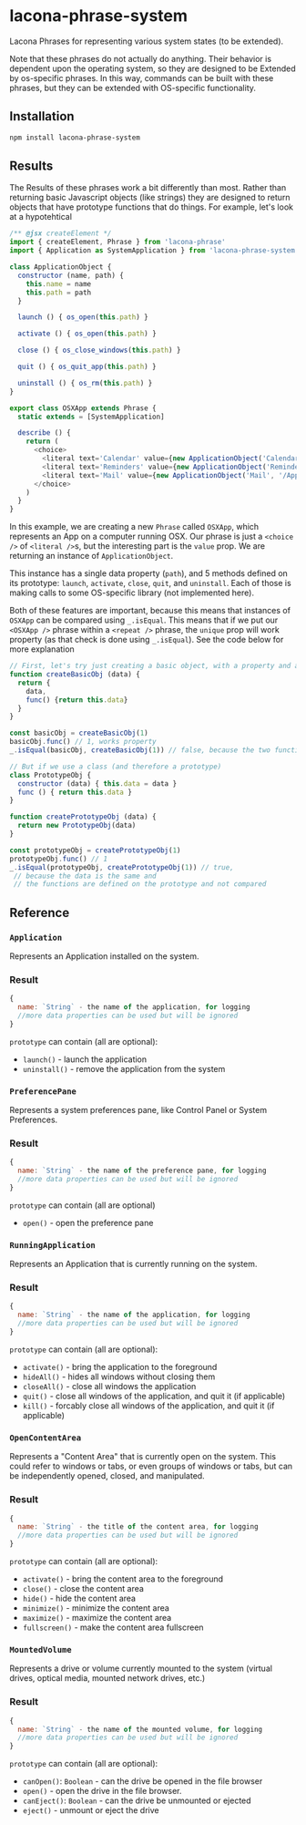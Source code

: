 # lacona-phrase-system

Lacona Phrases for representing various system states (to be extended).

Note that these phrases do not actually do anything. Their behavior is dependent upon the operating system, so they are designed to be Extended by os-specific phrases. In this way, commands can be built with these phrases, but they can be extended with OS-specific functionality.

## Installation

```sh
npm install lacona-phrase-system
```

## Results

The Results of these phrases work a bit differently than most. Rather than returning basic Javascript objects (like strings) they are designed to return objects that have prototype functions that do things. For example, let's look at a hypotehtical

```js
/** @jsx createElement */
import { createElement, Phrase } from 'lacona-phrase'
import { Application as SystemApplication } from 'lacona-phrase-system'

class ApplicationObject {
  constructor (name, path) {
    this.name = name
    this.path = path
  }

  launch () { os_open(this.path) }

  activate () { os_open(this.path) }

  close () { os_close_windows(this.path) }

  quit () { os_quit_app(this.path) }

  uninstall () { os_rm(this.path) }
}

export class OSXApp extends Phrase {
  static extends = [SystemApplication]

  describe () {
    return (
      <choice>
        <literal text='Calendar' value={new ApplicationObject('Calendar', '/Applications/Calendar.app')} />
        <literal text='Reminders' value={new ApplicationObject('Reminders', '/Applications/Reminders.app')} />
        <literal text='Mail' value={new ApplicationObject('Mail', '/Applications/Mail.app')} />
      </choice>
    )
  }
}
```

In this example, we are creating a new `Phrase` called `OSXApp`, which represents an App on a computer running OSX. Our phrase is just a `<choice />` of `<literal />`s, but the interesting part is the `value` prop. We are returning an instance of `ApplicationObject`.

This instance has a single data property (`path`), and 5 methods defined on its prototype: `launch`, `activate`, `close`, `quit`, and `uninstall`. Each of those is making calls to some OS-specific library (not implemented here).

Both of these features are important, because this means that instances of `OSXApp` can be compared using `_.isEqual`. This means that if we put our `<OSXApp />` phrase within a `<repeat />` phrase, the `unique` prop will work property (as that check is done using `_.isEqual`). See the code below for more explanation

```js
// First, let's try just creating a basic object, with a property and a function that references it
function createBasicObj (data) {
  return {
    data,
    func() {return this.data}
  }
}

const basicObj = createBasicObj(1)
basicObj.func() // 1, works property
_.isEqual(basicObj, createBasicObj(1)) // false, because the two functions are different objects

// But if we use a class (and therefore a prototype)
class PrototypeObj {
  constructor (data) { this.data = data }
  func () { return this.data }
}

function createPrototypeObj (data) {
  return new PrototypeObj(data)
}

const prototypeObj = createPrototypeObj(1)
prototypeObj.func() // 1
_.isEqual(prototypeObj, createPrototypeObj(1)) // true,
 // because the data is the same and
 // the functions are defined on the prototype and not compared
```

## Reference

### `Application`

Represents an Application installed on the system.

### Result

```js
{
  name: `String` - the name of the application, for logging
  //more data properties can be used but will be ignored
}
```

`prototype` can contain (all are optional):

- `launch()` - launch the application
- `uninstall()` - remove the application from the system

### `PreferencePane`

Represents a system preferences pane, like Control Panel or System Preferences.

### Result
```js
{
  name: `String` - the name of the preference pane, for logging
  //more data properties can be used but will be ignored
}
```

`prototype` can contain (all are optional)

- `open()` - open the preference pane

### `RunningApplication`

Represents an Application that is currently running on the system.

### Result

```js
{
  name: `String` - the name of the application, for logging
  //more data properties can be used but will be ignored
}
```

`prototype` can contain (all are optional):

- `activate()` - bring the application to the foreground
- `hideAll()` - hides all windows without closing them
- `closeAll()` - close all windows the application
- `quit()` - close all windows of the application, and quit it (if applicable)
- `kill()` - forcably close all windows of the application, and quit it (if applicable)

### `OpenContentArea`

Represents a "Content Area" that is currently open on the system. This could refer to windows or tabs, or even groups of windows or tabs, but can be independently opened, closed, and manipulated.

### Result

```js
{
  name: `String` - the title of the content area, for logging
  //more data properties can be used but will be ignored
}
```

`prototype` can contain (all are optional):

- `activate()` - bring the content area to the foreground
- `close()` - close the content area
- `hide()` - hide the content area
- `minimize()` - minimize the content area
- `maximize()` - maximize the content area
- `fullscreen()` - make the content area fullscreen

### `MountedVolume`

Represents a drive or volume currently mounted to the system (virtual drives, optical media, mounted network drives, etc.)

### Result
```js
{
  name: `String` - the name of the mounted volume, for logging
  //more data properties can be used but will be ignored
}
```

`prototype` can contain (all are optional):

- `canOpen()`: `Boolean` - can the drive be opened in the file browser
- `open()` - open the drive in the file browser.
- `canEject()`: `Boolean` - can the drive be unmounted or ejected
- `eject()` - unmount or eject the drive

